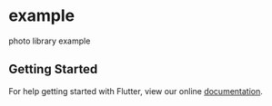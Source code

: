 # example

photo library example

## Getting Started

For help getting started with Flutter, view our online
[documentation](https://flutter.io/).
